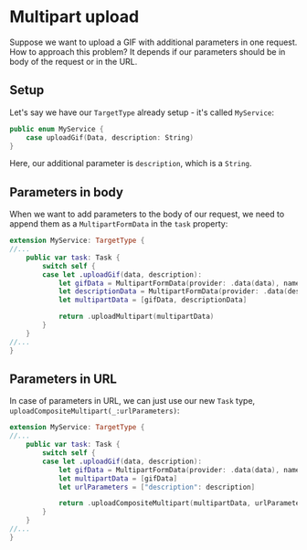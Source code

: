 # Multipart upload

Suppose we want to upload a GIF with additional parameters in one request. How to approach this problem? It depends if our parameters should be in body of the request or in the URL.

## Setup

Let's say we have our `TargetType` already setup - it's called `MyService`:

```swift
public enum MyService {
    case uploadGif(Data, description: String)
}
```

Here, our additional parameter is `description`, which is a `String`.

## Parameters in body

When we want to add parameters to the body of our request, we need to append them as a `MultipartFormData` in the `task` property:

```swift
extension MyService: TargetType {
//...
    public var task: Task {
        switch self {
        case let .uploadGif(data, description):
            let gifData = MultipartFormData(provider: .data(data), name: "file", fileName: "gif.gif", mimeType: "image/gif")
            let descriptionData = MultipartFormData(provider: .data(description.data(using: .utf8)!), name: "description")
            let multipartData = [gifData, descriptionData]

            return .uploadMultipart(multipartData)
        }
    }
//...
}
```

## Parameters in URL

In case of parameters in URL, we can just use our new `Task` type, `uploadCompositeMultipart(_:urlParameters)`:

```swift
extension MyService: TargetType {
//...
    public var task: Task {
        switch self {
        case let .uploadGif(data, description):
            let gifData = MultipartFormData(provider: .data(data), name: "file", fileName: "gif.gif", mimeType: "image/gif")
            let multipartData = [gifData]
            let urlParameters = ["description": description]

            return .uploadCompositeMultipart(multipartData, urlParameters: urlParameters)
        }
    }
//...
}
```
